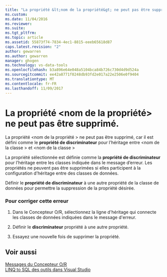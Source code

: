 ```yaml
---
title: "La propriété &lt;nom de la propriété&gt; ne peut pas être supprimé | Documents Microsoft"
ms.custom: 
ms.date: 11/04/2016
ms.reviewer: 
ms.suite: 
ms.tgt_pltfrm: 
ms.topic: article
ms.assetid: 55873f74-7834-4ec1-8815-eeeb65618d87
caps.latest.revision: "2"
author: gewarren
ms.author: gewarren
manager: ghogen
ms.technology: vs-data-tools
ms.openlocfilehash: b3a896e64e048a5104bca84b726c730d4d9d524a
ms.sourcegitcommit: ee42a8771f0248db93fd2e017a22e2506e0f9404
ms.translationtype: MT
ms.contentlocale: fr-FR
ms.lasthandoff: 11/09/2017
---
```

# <a name="the-property-ltproperty-namegt-cannot-be-deleted"></a>La propriété &lt;nom de la propriété&gt; ne peut pas être supprimé.
La propriété \<nom de la propriété > ne peut pas être supprimé, car il est défini comme le **propriété de discriminateur** pour l’héritage entre \<nom de la classe > et \<nom de la classe >  
  
 La propriété sélectionnée est définie comme la **propriété de discriminateur** pour l’héritage entre les classes indiquée dans le message d’erreur. Les propriétés ne peuvent pas être supprimées si elles participent à la configuration d'héritage entre des classes de données.  
  
 Définir le **propriété de discriminateur** à une autre propriété de la classe de données pour permettre la suppression de la propriété désirée.  
  
### <a name="to-correct-this-error"></a>Pour corriger cette erreur  
  
1.  Dans le Concepteur O/R, sélectionnez la ligne d'héritage qui connecte les classes de données indiquées dans le message d'erreur.  
  
2.  Définir le **discriminateur** propriété à une autre propriété.  
  
3.  Essayez une nouvelle fois de supprimer la propriété.  
  
## <a name="see-also"></a>Voir aussi
[Messages du Concepteur O/R](../data-tools/o-r-designer-messages.md)  
[LINQ to SQL des outils dans Visual Studio](../data-tools/linq-to-sql-tools-in-visual-studio2.md)